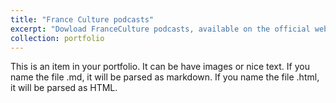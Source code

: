 ```yaml
---
title: "France Culture podcasts"
excerpt: "Dowload FranceCulture podcasts, available on the official website"
collection: portfolio
---
```


This is an item in your portfolio. It can be have images or nice text. If you name the file .md, it will be parsed as markdown. If you name the file .html, it will be parsed as HTML. 
